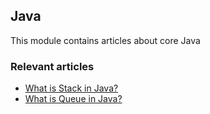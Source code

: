## Java 

This module contains articles about core Java

### Relevant articles

- [What is Stack in Java?](https://www.makariev.com/blog/what-is-stack-in-java/)
- [What is Queue in Java?](https://www.makariev.com/blog/what-is-queue-in-java/)
